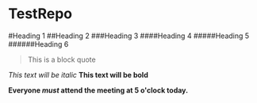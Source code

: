 # TestRepo


#Heading 1
##Heading 2
###Heading 3
####Heading 4
#####Heading 5
######Heading 6

>This is a block quote

*This text will be italic*
**This text will be bold**



**Everyone _must_ attend the meeting at 5 o'clock today.**
